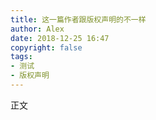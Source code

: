 ```yaml
---
title: 这一篇作者跟版权声明的不一样
author: Alex
date: 2018-12-25 16:47
copyright: false
tags:
- 测试
- 版权声明
---
```


正文<!--more-->
